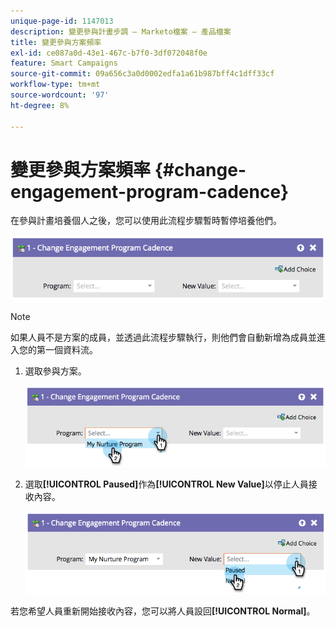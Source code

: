 ```yaml
---
unique-page-id: 1147013
description: 變更參與計畫步調 — Marketo檔案 — 產品檔案
title: 變更參與方案頻率
exl-id: ce087a0d-43e1-467c-b7f0-3df072048f0e
feature: Smart Campaigns
source-git-commit: 09a656c3a0d0002edfa1a61b987bff4c1dff33cf
workflow-type: tm+mt
source-wordcount: '97'
ht-degree: 8%

---
```


# 變更參與方案頻率 {#change-engagement-program-cadence}

在參與計畫培養個人之後，您可以使用此流程步驟暫時暫停培養他們。

![](assets/change-engagement-program-cadence-1.png)

>[!NOTE]
>
>如果人員不是方案的成員，並透過此流程步驟執行，則他們會自動新增為成員並進入您的第一個資料流。

1. 選取參與方案。

   ![](assets/change-engagement-program-cadence-2.png)

1. 選取&#x200B;**[!UICONTROL Paused]**&#x200B;作為&#x200B;**[!UICONTROL New Value]**&#x200B;以停止人員接收內容。

   ![](assets/change-engagement-program-cadence-3.png)

若您希望人員重新開始接收內容，您可以將人員設回&#x200B;**[!UICONTROL Normal]**。

